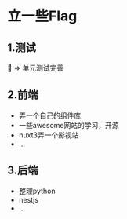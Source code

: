 # 立一些Flag

## 1.测试

💪  =>  单元测试完善

## 2.前端

- 弄一个自己的组件库
- 一些awesome网站的学习，开源
- nuxt3弄一个影视站
- ...

## 3.后端

- 整理python
- nestjs
- ...